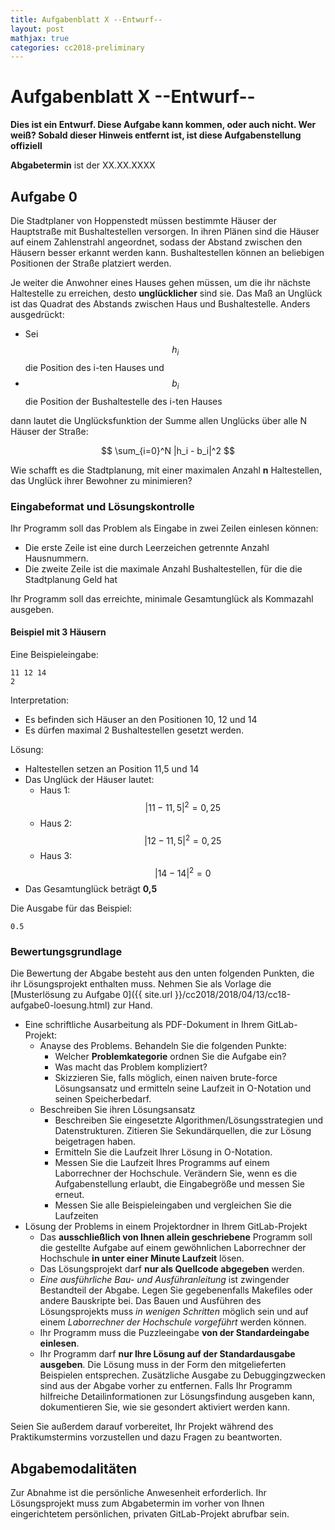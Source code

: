 ```yaml
---
title: Aufgabenblatt X --Entwurf--
layout: post
mathjax: true
categories: cc2018-preliminary
---
```


# Aufgabenblatt X **--Entwurf--**

**Dies ist ein Entwurf. Diese Aufgabe kann kommen, oder auch nicht. Wer weiß?
Sobald dieser Hinweis entfernt ist, ist diese Aufgabenstellung offiziell**

**Abgabetermin** ist der XX.XX.XXXX

## Aufgabe 0

Die Stadtplaner von Hoppenstedt müssen bestimmte Häuser der Hauptstraße mit Bushaltestellen versorgen. In ihren Plänen sind die Häuser auf einem Zahlenstrahl angeordnet, sodass der Abstand zwischen den Häusern besser erkannt werden kann. Bushaltestellen können an beliebigen Positionen der Straße platziert werden.

Je weiter die Anwohner eines Hauses gehen müssen, um die ihr nächste Haltestelle zu erreichen, desto **unglücklicher** sind sie. Das Maß an Unglück ist das Quadrat des Abstands zwischen Haus und Bushaltestelle. Anders ausgedrückt: 

* Sei $$h_i$$ die Position des i-ten Hauses und 
* $$b_i$$ die Position der Bushaltestelle des i-ten Hauses

dann lautet die Unglücksfunktion der Summe allen Unglücks über alle N Häuser der Straße:

$$ \sum_{i=0}^N |h_i - b_i|^2 $$

Wie schafft es die Stadtplanung, mit einer maximalen Anzahl **n** Haltestellen, das Unglück 
ihrer Bewohner zu minimieren?

### Eingabeformat und Lösungskontrolle
Ihr Programm soll das Problem als Eingabe in zwei Zeilen einlesen können:
* Die erste Zeile ist eine durch Leerzeichen getrennte Anzahl Hausnummern.
* Die zweite Zeile ist die maximale Anzahl Bushaltestellen, für die die Stadtplanung Geld hat

Ihr Programm soll das erreichte, minimale Gesamtunglück als Kommazahl ausgeben.

#### Beispiel mit 3 Häusern
Eine Beispieleingabe:
```
11 12 14
2
```
Interpretation:
* Es befinden sich Häuser an den Positionen 10, 12 und 14
* Es dürfen maximal 2 Bushaltestellen gesetzt werden.

Lösung:
* Haltestellen setzen an Position 11,5 und 14
* Das Unglück der Häuser lautet:
  * Haus 1: 
  $$ |11-11,5|^2 = 0,25 $$
  * Haus 2: 
  $$ |12-11,5|^2 = 0,25 $$
  * Haus 3: 
  $$ |14-14|^2 = 0 $$
* Das Gesamtunglück beträgt **0,5**

Die Ausgabe für das Beispiel:
```
0.5
```


### Bewertungsgrundlage
Die Bewertung der Abgabe besteht aus den unten folgenden Punkten, die ihr Lösungsprojekt enthalten muss.
Nehmen Sie als Vorlage die [Musterlösung zu Aufgabe 0]({{ site.url }}/cc2018/2018/04/13/cc18-aufgabe0-loesung.html) zur Hand.

* Eine schriftliche Ausarbeitung als PDF-Dokument in Ihrem GitLab-Projekt:
  * Anayse des Problems. Behandeln Sie die folgenden Punkte:
    * Welcher **Problemkategorie** ordnen Sie die Aufgabe ein?
    * Was macht das Problem kompliziert?
    * Skizzieren Sie, falls möglich, einen naiven brute-force Lösungsansatz und 
      ermitteln seine Laufzeit in O-Notation und seinen Speicherbedarf.
  * Beschreiben Sie ihren Lösungsansatz
    * Beschreiben Sie eingesetzte Algorithmen/Lösungsstrategien und Datenstrukturen. 
      Zitieren Sie Sekundärquellen, die zur Lösung beigetragen haben.
    * Ermitteln Sie die Laufzeit Ihrer Lösung in O-Notation.
    * Messen Sie die Laufzeit Ihres Programms auf einem Laborrechner der Hochschule. 
      Verändern Sie, wenn es die Aufgabenstellung erlaubt, die Eingabegröße und
      messen Sie erneut.
    * Messen Sie alle Beispieleingaben und vergleichen Sie die Laufzeiten
* Lösung der Problems in einem Projektordner in Ihrem GitLab-Projekt
  * Das **ausschließlich von Ihnen allein geschriebene** Programm soll die gestellte Aufgabe auf einem gewöhnlichen Laborrechner der Hochschule **in unter einer Minute Laufzeit** lösen.
  * Das Lösungsprojekt darf **nur als Quellcode abgegeben** werden. 
  * *Eine ausführliche Bau- und Ausführanleitung* ist zwingender Bestandteil der Abgabe. 
     Legen Sie gegebenenfalls Makefiles oder andere Bauskripte bei. Das Bauen und 
     Ausführen des Lösungsprojekts muss *in wenigen Schritten* möglich sein und 
     auf einem *Laborrechner der Hochschule vorgeführt* werden können.
  * Ihr Programm muss die Puzzleeingabe **von der Standardeingabe einlesen**.
  * Ihr Programm darf **nur Ihre Lösung auf der Standardausgabe ausgeben**. Die Lösung muss in der Form den mitgelieferten 
    Beispielen entsprechen.
    Zusätzliche Ausgabe zu Debuggingzwecken 
    sind aus der Abgabe vorher zu entfernen. Falls Ihr Programm hilfreiche Detailinformationen
    zur Lösungsfindung ausgeben kann, dokumentieren Sie, wie sie gesondert aktiviert werden kann.

Seien Sie außerdem darauf vorbereitet, Ihr Projekt während des Praktikumstermins vorzustellen und dazu Fragen zu beantworten.

## Abgabemodalitäten

Zur Abnahme ist die persönliche Anwesenheit erforderlich. Ihr Lösungsprojekt muss 
zum Abgabetermin im vorher von Ihnen eingerichtetem persönlichen, privaten 
GitLab-Projekt abrufbar sein.
